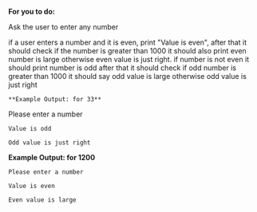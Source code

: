 **For you to do:**

Ask the user to enter any number

if a user enters a number and it is even, print "Value is even", 
after that it should check if the number is greater than 1000 it should also print 
even number is large otherwise even value is just right. if number is not even it should
print number is odd after that it should check if odd number is greater than 1000 it should 
say odd value is large otherwise odd value is just right


```
**Example Output: for 33**
```
Please enter a number

```
Value is odd

Odd value is just right
```

**Example Output: for 1200**

```
Please enter a number
```

```
Value is even
```

```
Even value is large
```